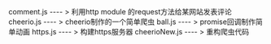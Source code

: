 comment.js      ---- >   利用http module 的request方法给某网站发表评论
cheerio.js      ---- >   cheerio制作的一个简单爬虫
ball.js         ---- >   promise回调制作简单动画
https.js        ---- >   构建https服务器
cheerioNew.js   ---- >   重构爬虫代码